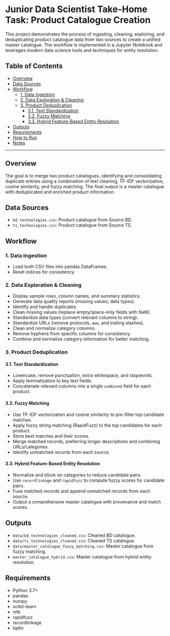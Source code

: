 # Junior Data Scientist Take-Home Task: Product Catalogue Creation

This project demonstrates the process of ingesting, cleaning, exploring, and deduplicating product catalogue data from two sources to create a unified master catalogue. The workflow is implemented in a Jupyter Notebook and leverages modern data science tools and techniques for entity resolution.

## Table of Contents

- [Overview](#overview)
- [Data Sources](#data-sources)
- [Workflow](#workflow)
    - [1. Data Ingestion](#1-data-ingestion)
    - [2. Data Exploration & Cleaning](#2-data-exploration--cleaning)
    - [3. Product Deduplication](#3-product-deduplication)
        - [3.1. Text Standardization](#31-text-standardization)
        - [3.2. Fuzzy Matching](#32-fuzzy-matching)
        - [3.3. Hybrid Feature-Based Entity Resolution](#33-hybrid-feature-based-entity-resolution)
- [Outputs](#outputs)
- [Requirements](#requirements)
- [How to Run](#how-to-run)
- [Notes](#notes)

---

## Overview

The goal is to merge two product catalogues, identifying and consolidating duplicate entries using a combination of text cleaning, TF-IDF vectorization, cosine similarity, and fuzzy matching. The final output is a master catalogue with deduplicated and enriched product information.

## Data Sources

- `bd_technologies.csv`: Product catalogue from Source BD.
- `ts_technologies.csv`: Product catalogue from Source TS.

## Workflow

### 1. Data Ingestion

- Load both CSV files into pandas DataFrames.
- Reset indices for consistency.

### 2. Data Exploration & Cleaning

- Display sample rows, column names, and summary statistics.
- Generate data quality reports (missing values, data types).
- Identify and handle duplicates.
- Clean missing values (replace empty/space-only fields with NaN).
- Standardize data types (convert relevant columns to string).
- Standardize URLs (remove protocols, `www`, and trailing slashes).
- Clean and normalize category columns.
- Remove hyphens from specific columns for consistency.
- Combine and normalize category information for better matching.

### 3. Product Deduplication

#### 3.1. Text Standardization

- Lowercase, remove punctuation, extra whitespace, and stopwords.
- Apply lemmatization to key text fields.
- Concatenate relevant columns into a single `combined` field for each product.

#### 3.2. Fuzzy Matching

- Use TF-IDF vectorization and cosine similarity to pre-filter top candidate matches.
- Apply fuzzy string matching (RapidFuzz) to the top candidates for each product.
- Store best matches and their scores.
- Merge matched records, preferring longer descriptions and combining URLs/categories.
- Identify unmatched records from each source.

#### 3.3. Hybrid Feature-Based Entity Resolution

- Normalize and block on categories to reduce candidate pairs.
- Use `recordlinkage` and `rapidfuzz` to compute fuzzy scores for candidate pairs.
- Fuse matched records and append unmatched records from each source.
- Output a comprehensive master catalogue with provenance and match scores.

## Outputs

- `data/bd_technologies_cleaned.csv`: Cleaned BD catalogue.
- `data/ts_technologies_cleaned.csv`: Cleaned TS catalogue.
- `data/master_catalogue_fuzzy_matching.csv`: Master catalogue from fuzzy matching.
- `master_catalogue_hybrid.csv`: Master catalogue from hybrid entity resolution.

## Requirements

- Python 3.7+
- pandas
- numpy
- scikit-learn
- nltk
- rapidfuzz
- recordlinkage
- tqdm
